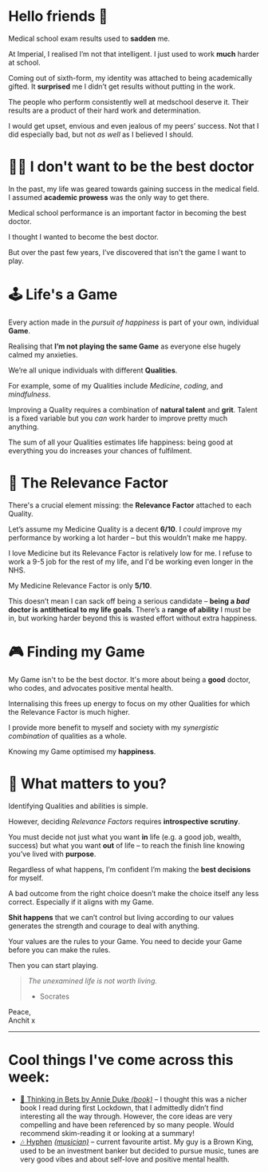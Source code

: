 **Hello friends 💙**
===================

Medical school exam results used to **sadden** me.

At Imperial, I realised I’m not that intelligent. I just used to work **much** harder at school.

Coming out of sixth-form, my identity was attached to being academically gifted. It **surprised** me I didn’t get results without putting in the work.

The people who perform consistently well at medschool deserve it. Their results are a product of their hard work and determination.

I would get upset, envious and even jealous of my peers’ success. Not that I did especially bad, but not *as well* as I believed I should.

👨‍🎓 I don't want to be the best doctor
======================================

In the past, my life was geared towards gaining success in the medical field. I assumed **academic prowess** was the only way to get there.

Medical school performance is an important factor in becoming the best doctor.

I thought I wanted to become the best doctor.

But over the past few years, I’ve discovered that isn't the game I want to play.

🕹 Life's a Game
===============

Every action made in the *pursuit of happiness* is part of your own, individual **Game**.

Realising that **I’m not playing the same Game** as everyone else hugely calmed my anxieties.

We’re all unique individuals with different **Qualities**.

For example, some of my Qualities include *Medicine*, *coding*, and *mindfulness*.

Improving a Quality requires a combination of **natural talent** and **grit**. Talent is a fixed variable but you *can* work harder to improve pretty much anything.

The sum of all your Qualities estimates life happiness: being good at everything you do increases your chances of fulfilment.

🧪 The Relevance Factor
======================

There's a crucial element missing: the **Relevance Factor** attached to each Quality.

Let’s assume my Medicine Quality is a decent **6/10**. I *could* improve my performance by working a lot harder – but this wouldn’t make me happy.

I love Medicine but its Relevance Factor is relatively low for me. I refuse to work a 9-5 job for the rest of my life, and I'd be working even longer in the NHS.

My Medicine Relevance Factor is only **5/10**.

This doesn’t mean I can sack off being a serious candidate – **being a *bad* doctor is** **antithetical to my life goals**. There’s a **range of ability** I must be in, but working harder beyond this is wasted effort without extra happiness.

🎮 Finding my Game
=================

My Game isn't to be the best doctor. It's more about being a **good** doctor, who codes, and advocates positive mental health.

Internalising this frees up energy to focus on my other Qualities for which the Relevance Factor is much higher.

I provide more benefit to myself and society with my *synergistic combination* of qualities as a whole. 

Knowing my Game optimised my **happiness**.

🔎 What matters to you?
======================

Identifying Qualities and abilities is simple.

However, deciding *Relevance Factors* requires **introspective scrutiny**.

You must decide not just what you want **in** life (e.g. a good job, wealth, success) but what you want **out** of life – to reach the finish line knowing you’ve lived with **purpose**.

Regardless of what happens, I’m confident I’m making the **best decisions** for myself.

A bad outcome from the right choice doesn’t make the choice itself any less correct. Especially if it aligns with my Game.

**Shit happens** that we can’t control but living according to our values generates the strength and courage to deal with anything. 

Your values are the rules to your Game. You need to decide your Game before you can make the rules.

Then you can start playing.


> *The unexamined life is not worth living.*  
> - Socrates

Peace,  
Anchit x



---

Cool things I've come across this week:
=======================================

* [📕 Thinking in Bets by Annie Duke *(book)*](https://g.co/kgs/uRyqB7) – I thought this was a nicher book I read during first Lockdown, that I admittedly didn’t find interesting all the way through. However, the core ideas are very compelling and have been referenced by so many people. Would recommend skim-reading it or looking at a summary!
* [🎶 Hyphen](https://open.spotify.com/artist/2Ktr0i8RmKTMlBFuqhMkAi?si=zNP00oMFT22zKEhTfepHIg&dl_branch=1) *[(musician)](https://open.spotify.com/artist/2Ktr0i8RmKTMlBFuqhMkAi?si=zNP00oMFT22zKEhTfepHIg&dl_branch=1)* – current favourite artist. My guy is a Brown King, used to be an investment banker but decided to pursue music, tunes are very good vibes and about self-love and positive mental health.
